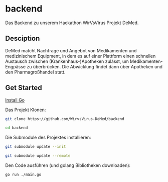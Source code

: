# backend
Das Backend zu unserem Hackathon WirVsVirus Projekt DeMed.

## Desciption
DeMed matcht Nachfrage und Angebot von Medikamenten und medizinischem Equipment, in dem es auf einer Plattform einen schnellen Austausch zwischen (Krankenhaus-)Apotheken zulässt, um Medikamenten-Engpässe zu überbrücken. Die Abwicklung findet dann über Apotheken und den Pharmagroßhandel statt. 

## Get Started
[Install Go](https://golang.org/doc/install)

Das Projekt Klonen:
 ```bash 
git clone https://github.com/WirvsVirus-DeMed/backend 
```
``` bash
cd backend
```
Die Submodule des Projektes installieren:
``` bash 
git submodule update --init
```
``` bash 
git submodule update --remote 
```
Den Code ausführen (und golang Bibliotheken downloaden):
``` bash
go run ./main.go
```